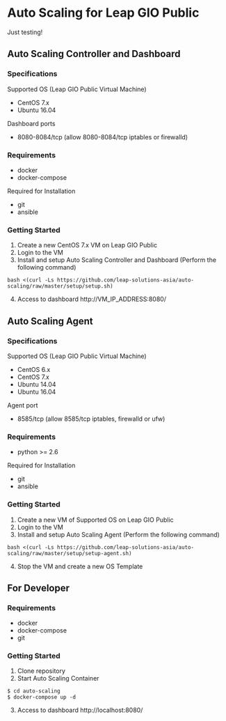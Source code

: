 # Auto Scaling for Leap GIO Public

Just testing!

## Auto Scaling Controller and Dashboard

### Specifications

Supported OS (Leap GIO Public Virtual Machine)
* CentOS 7.x
* Ubuntu 16.04

Dashboard ports
* 8080-8084/tcp (allow 8080-8084/tcp iptables or firewalld)

### Requirements

* docker
* docker-compose

Required for Installation
* git
* ansible

### Getting Started

1. Create a new CentOS 7.x VM on Leap GIO Public
1. Login to the VM
1. Install and setup Auto Scaling Controller and Dashboard (Perform the following command)
```
bash <(curl -Ls https://github.com/leap-solutions-asia/auto-scaling/raw/master/setup/setup.sh)
```
4. Access to dashboard http://VM_IP_ADDRESS:8080/

## Auto Scaling Agent

### Specifications

Supported OS (Leap GIO Public Virtual Machine)
* CentOS 6.x
* CentOS 7.x
* Ubuntu 14.04
* Ubuntu 16.04

Agent port
* 8585/tcp (allow 8585/tcp iptables, firewalld or ufw)

### Requirements

* python >= 2.6

Required for Installation
* git
* ansible

### Getting Started

1. Create a new VM of Supported OS on Leap GIO Public
1. Login to the VM
1. Install and setup Auto Scaling Agent (Perform the following command)
```
bash <(curl -Ls https://github.com/leap-solutions-asia/auto-scaling/raw/master/setup/setup-agent.sh)
```
4. Stop the VM and create a new OS Template

## For Developer

### Requirements

* docker
* docker-compose
* git

### Getting Started

1. Clone repository
1. Start Auto Scaling Container
```
$ cd auto-scaling
$ docker-compose up -d
```
3. Access to dashboard http://localhost:8080/
